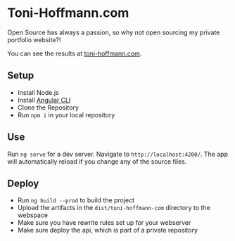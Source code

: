 # Toni-Hoffmann.com

Open Source has always a passion, so why not open sourcing my private portfolio website?!

You can see the results at [toni-hoffmann.com](https://www.toni-hoffmann.com).

## Setup

- Install Node.js
- Install [Angular CLI](https://github.com/angular/angular-cli)
- Clone the Repository
- Run `npm i` in your local repository

## Use

Run `ng serve` for a dev server. Navigate to `http://localhost:4200/`. The app will automatically reload if you change any of the source files.

## Deploy

- Run `ng build --prod` to build the project
- Upload the artifacts in the `dist/toni-hoffmann-com` directory to the webspace
- Make sure you have rewrite rules set up for your webserver
- Make sure deploy the api, which is part of a private repository
